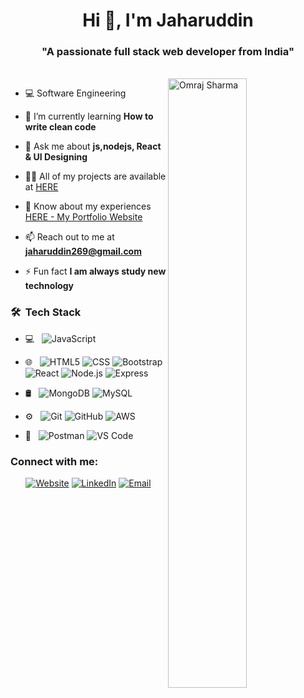 <h1 align="center">Hi 👋, I'm Jaharuddin</h1>
<h3 align="center">"A passionate full stack web developer from India"</h3>

<br>
<!-- <p align="left"> <img src="https://komarev.com/ghpvc/?username=omrajsharma&label=Profile%20views&color=0e75b6&style=flat" alt="omrajsharma" /> </p> -->

<img src="https://img.freepik.com/free-vector/kids-online-lessons-concept_23-2148520727.jpg?size=626&ext=jpg&ga=GA1.2.1788868677.1610950550" alt="Omraj Sharma" align="right" width="50%">

- 💻 Software Engineering 

- 🌱 I’m currently learning **How to write clean code**

- 💬 Ask me about **js,nodejs, React & UI Designing**

- 👨‍💻 All of my projects are available at [HERE](https://jk-portfolio-lilac.vercel.app/)

- 📄 Know about my experiences [HERE - My Portfolio Website](https://jk-portfolio-lilac.vercel.app/)

- 📫 Reach out to me at **jaharuddin269@gmail.com** 

- ⚡ Fun fact **I am always study new technology**


<h3> 🛠 &nbsp;Tech Stack</h3>

- 💻 &nbsp;
  ![JavaScript](https://img.shields.io/badge/-JavaScript-333333?style=flat&logo=JavaScript)

- 🌐 &nbsp;
  ![HTML5](https://img.shields.io/badge/-HTML5-333333?style=flat&logo=HTML5)
  ![CSS](https://img.shields.io/badge/-CSS-333333?style=flat&logo=CSS3&logoColor=1572B6)
  ![Bootstrap](https://img.shields.io/badge/-Bootstrap-333333?style=flat&logo=bootstrap&logoColor=563D7C)
  ![React](https://img.shields.io/badge/-React-333333?style=flat&logo=React&logoColor=5ed3f3)
  ![Node.js](https://img.shields.io/badge/-Node.js-333333?style=flat&logo=node.js)
  ![Express](https://img.shields.io/badge/-Express-333333?style=flat&logo=Express&logoColor=dddddd)
  
- 🛢 &nbsp;
  ![MongoDB](https://img.shields.io/badge/-MongoDB-333333?style=flat&logo=mongodb)
  ![MySQL](https://img.shields.io/badge/-MySQL-333333?style=flat&logo=mysql)
  
- ⚙️ &nbsp;
  ![Git](https://img.shields.io/badge/-Git-333333?style=flat&logo=git)
  ![GitHub](https://img.shields.io/badge/-GitHub-333333?style=flat&logo=github)
  ![AWS](https://img.shields.io/badge/-AWS-333333?style=flat&logo=aws)

- 🔧 &nbsp;
  ![Postman](https://img.shields.io/badge/-Postman-333333?style=flat&logo=postman)
  ![VS Code](https://img.shields.io/badge/-VSCode-333333?style=flat&logo=vscode)
 
  




### Connect with me:

<p align="center">
<a href="https://jk-portfolio-lilac.vercel.app/"><img alt="Website" src="https://img.shields.io/badge/Website-Jaharuddin.github.io-blue?style=flat-square&logo=google-chrome"></a>
<a href="https://www.linkedin.com/in/jaharuddin-khan-990444319/"><img alt="LinkedIn" src="https://img.shields.io/badge/LinkedIn-Jaharuddin-blue?style=flat-square&logo=linkedin"></a>
<a href="mailto:jaharuddin269@gmail.com"><img alt="Email" src="https://img.shields.io/badge/Email-jaharuddin269@gmail.com-blue?style=flat-square&logo=gmail"></a>
</p>
<br/>


